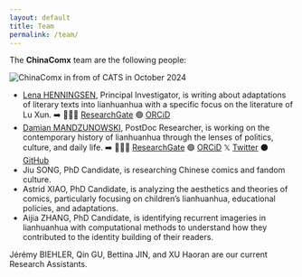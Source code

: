 ```yaml
---
layout: default
title: Team
permalink: /team/
---
```


The **ChinaComx** team are the following people:

![ChinaComx in from of CATS in October 2024](assets/images/TeamPhotoOct2024.JPG)

- [Lena HENNINGSEN](https://www.zo.uni-heidelberg.de/sinologie/institute/staff/henningsen/), Principal Investigator, is writing about adaptations of literary texts into lianhuanhua with a specific focus on the literature of Lu Xun. ➡️ 👨🏻‍💻 [ResearchGate](https://www.researchgate.net/profile/Lena-Henningsen) 🟢 [ORCiD](https://orcid.org/0000-0001-7583-0920)
- [Damian MANDZUNOWSKI](https://www.zo.uni-heidelberg.de/sinologie/institute/staff/mandzunowski/), PostDoc Researcher, is working on the contemporary history of lianhuanhua through the lenses of politics, culture, and daily life. ➡️ 👨🏻‍💻 [ResearchGate](https://www.researchgate.net/profile/Damian-Mandzunowski) 🟢 [ORCiD](https://orcid.org/my-orcid?orcid=0000-0002-3318-6652) 𝕏 [Twitter](https://x.com/zhong_daming) ⚫️ [GitHub](https://github.com/damianodamiani)
- Jiu SONG, PhD Candidate, is researching Chinese comics and fandom culture.
- Astrid XIAO, PhD Candidate,  is analyzing the aesthetics and theories of comics, particularly focusing on children’s lianhuanhua, educational policies, and adaptations.
- Aijia ZHANG, PhD Candidate, is identifying recurrent imageries in lianhuanhua with computational methods to understand how they contributed to the identity building of their readers.
  
Jérémy BIEHLER, Qin GU, Bettina JIN, and XU Haoran are our current Research Assistants. 

<!-- 

<img src="{{ '/assets/images/team-placeholder.png' | relative_url }}" alt="Member 1">
<p>Group photo to come!</p>

## Team Members

<div class="team-section">
  <div class="team-member">
    <img src="{{ '/assets/images/team-placeholder.png' | relative_url }}" alt="Member 1">
    <h3>Person 1</h3>
    <p>Role: Project Lead</p>
    <p>Short bio or description about Person 1.</p>
    <a href="lena.md">See more about Person 1 here.</a>
  </div>
  <br>  <div class="team-member">
    <img src="{{ '/assets/images/team-placeholder.png' | relative_url }}" alt="Member 1">
    <h3>Person 1</h3>
    <p>Role: Project Lead</p>
    <p>Short bio or description about Person 1.</p>
    <a href="#">See more about Person 1 here.</a>
  </div>
  <br>
    <div class="team-member">
    <img src="{{ '/assets/images/team-placeholder.png' | relative_url }}" alt="Member 1">
    <h3>Person 1</h3>
    <p>Role: Project Lead</p>
    <p>Short bio or description about Person 1.</p>
    <a href="#">See more about Person 1 here.</a>
  </div>
  <br>
    <div class="team-member">
    <img src="{{ '/assets/images/team-placeholder.png' | relative_url }}" alt="Member 1">
    <h3>Person 1</h3>
    <p>Role: Project Lead</p>
    <p>Short bio or description about Person 1.</p>
    <a href="#">See more about Person 1 here.</a>
  </div>
  <br>
    <div class="team-member">
    <img src="{{ '/assets/images/team-placeholder.png' | relative_url }}" alt="Member 1">
    <h3>Person 1</h3>
    <p>Role: Project Lead</p>
    <p>Short bio or description about Person 1.</p>
    <a href="#">See more about Person 1 here.</a>
  </div>
</div>

## Collaborators

  <div class="team-member">
    <img src="{{ '/assets/images/team-placeholder.png' | relative_url }}" alt="Member 1">
    <h3>Person 1</h3>
    <p>Role: Project Lead</p>
    <p>Short bio or description about Person 1.</p>
    <a href="#">See more about Person 1 here.</a>
  </div>

## Research Assistants

- Person 1
- Person 2

--> 
